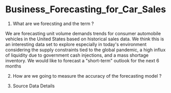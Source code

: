 # Business_Forecasting_for_Car_Sales
1. What are we forecsting and the term ?

We are forecasting unit volume demands trends for consumer automobile vehicles in the United States based on historical sales data. We think this is an interesting data set to explore especially in today's environment considering the supply constraints tied to the global pandemic, a high influx of liquidity due to government cash injections, and a mass shortage inventory. We would like to forecast a "short-term" outlook for the next 6 months

2. How are we going to measure the accuracy of the forecasting model ? 
<TBD>

3. Source Data Details 
<TBD>
